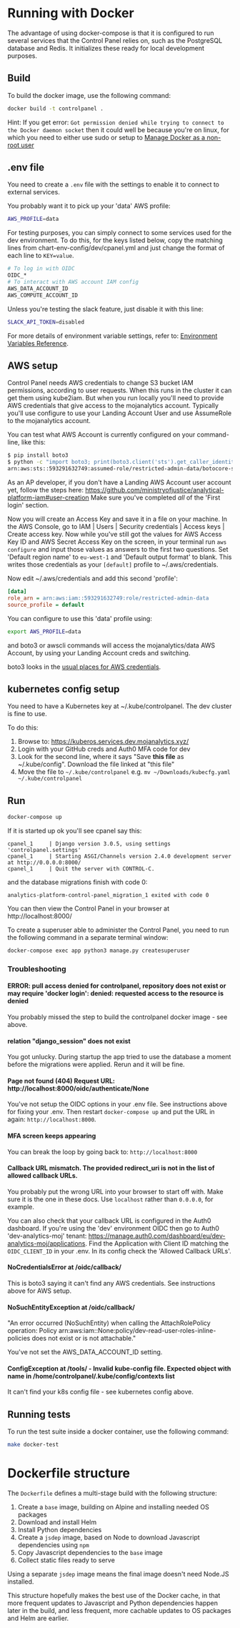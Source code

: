 # Running with Docker

The advantage of using docker-compose is that it is configured to run several services that the Control Panel relies on, such as the PostgreSQL database and Redis. It initializes these ready for local development purposes.

## Build

To build the docker image, use the following command:

```sh
docker build -t controlpanel .
```

Hint: If you get error: `Got permission denied while trying to connect to the Docker daemon socket` then it could well be because you're on linux, for which you need to either use sudo or setup to [Manage Docker as a non-root user](https://docs.docker.com/engine/install/linux-postinstall/#manage-docker-as-a-non-root-user)

## .env file

You need to create a `.env` file with the settings to enable it to connect to external services.

You probably want it to pick up your 'data' AWS profile:
```sh
AWS_PROFILE=data
```

For testing purposes, you can simply connect to some services used for the dev environment. To do this, for the keys listed below, copy the matching lines from chart-env-config/dev/cpanel.yml and just change the format of each line to `KEY=value`.
```sh
# To log in with OIDC
OIDC_*
# To interact with AWS account IAM config
AWS_DATA_ACCOUNT_ID
AWS_COMPUTE_ACCOUNT_ID
```

Unless you're testing the slack feature, just disable it with this line:
```sh
SLACK_API_TOKEN=disabled
```

For more details of environment variable settings, refer to: [Environment Variables Reference](environment.md).

## AWS setup

Control Panel needs AWS credentials to change S3 bucket IAM permissions, according to user requests. When this runs in the cluster it can get them using kube2iam. But when you run locally you'll need to provide AWS credentials that give access to the mojanalytics account. Typically you'll use configure to use your Landing Account User and use AssumeRole to the mojanalytics account.

You can test what AWS Account is currently configured on your command-line, like this:

```sh
$ pip install boto3
$ python -c "import boto3; print(boto3.client('sts').get_caller_identity()['Arn'])"
arn:aws:sts::593291632749:assumed-role/restricted-admin-data/botocore-session-1590188888
```

As an AP developer, if you don't have a Landing AWS Account user account yet, follow the steps here: https://github.com/ministryofjustice/analytical-platform-iam#user-creation Make sure you've completed *all* of the 'First login' section.

Now you will create an Access Key and save it in a file on your machine. In the AWS Console, go to IAM | Users | Security credentials | Access keys | Create access key. Now while you've still got the values for AWS Access Key ID and AWS Secret Access Key on the screen, in your terminal run `aws configure` and input those values as answers to the first two questions. Set 'Default region name' to `eu-west-1` and 'Default output format' to blank. This writes those credentials as your `[default]` profile to ~/.aws/credentials.

Now edit ~/.aws/credentials and add this second 'profile':

```ini
[data]
role_arn = arn:aws:iam::593291632749:role/restricted-admin-data
source_profile = default
```

You can configure to use this 'data' profile using:

```sh
export AWS_PROFILE=data
```

and boto3 or awscli commands will access the mojanalytics/data AWS Account, by using your Landing Account creds and switching.

boto3 looks in the [usual places for AWS credentials](https://boto3.amazonaws.com/v1/documentation/api/latest/guide/configuration.html#configuring-credentials). 

## kubernetes config setup

You need to have a Kubernetes key at ~/.kube/controlpanel. The dev cluster is fine to use.

To do this:

1. Browse to: https://kuberos.services.dev.mojanalytics.xyz/
2. Login with your GitHub creds and Auth0 MFA code for dev
3. Look for the second line, where it says "Save **this file** as ~/.kube/config". Download the file linked at "this file"
4. Move the file to `~/.kube/controlpanel` e.g. `mv ~/Downloads/kubecfg.yaml ~/.kube/controlpanel`

## Run

```sh
docker-compose up
```

If it is started up ok you'll see cpanel say this:
```
cpanel_1     | Django version 3.0.5, using settings 'controlpanel.settings'
cpanel_1     | Starting ASGI/Channels version 2.4.0 development server at http://0.0.0.0:8000/
cpanel_1     | Quit the server with CONTROL-C.
```
and the database migrations finish with code 0:
```
analytics-platform-control-panel_migration_1 exited with code 0
```

You can then view the Control Panel in your browser at http://localhost:8000/

To create a superuser able to administer the Control Panel, you need to run the
following command in a separate terminal window:
```sh
docker-compose exec app python3 manage.py createsuperuser
```

### Troubleshooting

#### ERROR: pull access denied for controlpanel, repository does not exist or may require 'docker login': denied: requested access to the resource is denied

You probably missed the step to build the controlpanel docker image - see above.

#### relation "django_session" does not exist

You got unlucky. During startup the app tried to use the database a moment before the migrations were applied. Rerun and it will be fine.

#### Page not found (404) Request URL: 	http://localhost:8000/oidc/authenticate/None

You've not setup the OIDC options in your .env file. See instructions above for fixing your .env. Then restart `docker-compose up` and put the URL in again: `http://localhost:8000`.

#### MFA screen keeps appearing

You can break the loop by going back to: `http://localhost:8000`

#### Callback URL mismatch. The provided redirect_uri is not in the list of allowed callback URLs.

You probably put the wrong URL into your browser to start off with. Make sure it is the one in these docs. Use `localhost` rather than `0.0.0.0`, for example.

You can also check that your callback URL is configured in the Auth0 dashboard. If you're using the 'dev' environment OIDC then go to Auth0 'dev-analytics-moj' tenant: https://manage.auth0.com/dashboard/eu/dev-analytics-moj/applications. Find the Application with Client ID matching the `OIDC_CLIENT_ID` in your .env. In its config check the 'Allowed Callback URLs'.

#### NoCredentialsError at /oidc/callback/

This is boto3 saying it can't find any AWS credentials. See instructions above for AWS setup.

#### NoSuchEntityException at /oidc/callback/

"An error occurred (NoSuchEntity) when calling the AttachRolePolicy operation: Policy arn:aws:iam::None:policy/dev-read-user-roles-inline-policies does not exist or is not attachable."

You've not set the AWS_DATA_ACCOUNT_ID setting.

#### ConfigException at /tools/ - Invalid kube-config file. Expected object with name  in /home/controlpanel/.kube/config/contexts list

It can't find your k8s config file - see kubernetes config above.

## Running tests

To run the test suite inside a docker container, use the following command:
```sh
make docker-test
```

# Dockerfile structure

The `Dockerfile` defines a multi-stage build with the following structure:

  1. Create a `base` image, building on Alpine and installing needed OS packages
  2. Download and install Helm
  3. Install Python dependencies
  4. Create a `jsdep` image, based on Node to download Javascript dependencies using `npm`
  5. Copy Javascript dependencies to the `base` image
  6. Collect static files ready to serve

Using a separate `jsdep` image means the final image doesn't need Node.JS
installed.

This structure hopefully makes the best use of the Docker cache, in that more
frequent updates to Javascript and Python dependencies happen later in the
build, and less frequent, more cachable updates to OS packages and Helm are
earlier.
